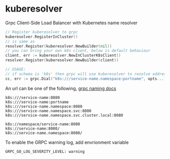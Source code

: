 # kuberesolver
Grpc Client-Side Load Balancer with Kubernetes name resolver

```go
// Register kuberesolver to grpc
kuberesolver.RegisterInCluster()
// is same as
resolver.Register(kuberesolver.NewBuilder(nil))
// you can bring your own k8s client, below is default behaviour
client, err := kuberesolver.NewInClusterK8sClient()
resolver.Register(kuberesolver.NewBuilder(client))

// USAGE:
// if schema is 'k8s' then grpc will use kuberesolver to resolve addresses
cc, err := grpc.Dial("k8s:///service-name.namespace:portname", opts...)
```

An url can be one of the following, [grpc naming docs](https://github.com/grpc/grpc/blob/master/doc/naming.md)
```
k8s:///service-name:8080
k8s:///service-name:portname
k8s:///service-name.namespace:8080
k8s:///service-name.namespace.svc:8080
k8s:///service-name.namespace.svc.cluster.local:8080

k8s://namespace/service-name:8080
k8s://service-name:8080/
k8s://service-name.namespace:8080/
```

To enable the GRPC warning log, add envrionment variable
```
GRPC_GO_LOG_SEVERITY_LEVEL: warning
```
